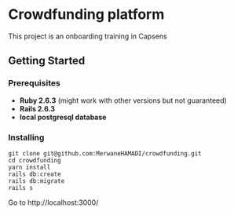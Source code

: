 # Crowdfunding platform

This project is an onboarding training in Capsens

## Getting Started

### Prerequisites

* **Ruby 2.6.3** (might work with other versions but not guaranteed)
* **Rails 2.6.3**
* **local postgresql database**


### Installing

```
git clone git@github.com:MerwaneHAMADI/crowdfunding.git
cd crowdfunding
yarn install
rails db:create
rails db:migrate
rails s
```

Go to http://localhost:3000/
